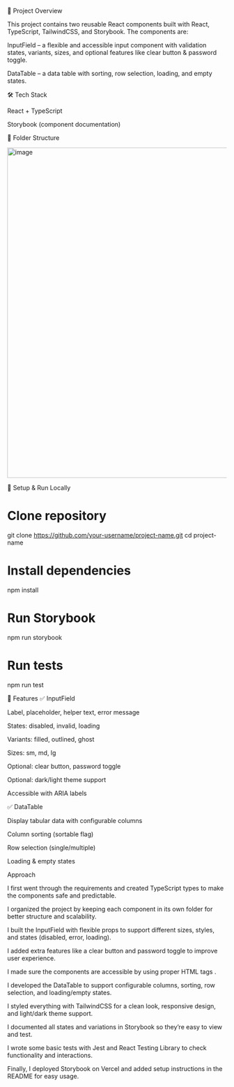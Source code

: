 📘 Project Overview

This project contains two reusable React components built with React, TypeScript, TailwindCSS, and Storybook.
The components are:

InputField – a flexible and accessible input component with validation states, variants, sizes, and optional features like clear button & password toggle.

DataTable – a data table with sorting, row selection, loading, and empty states.

🛠️ Tech Stack

React + TypeScript

Storybook (component documentation)

📂 Folder Structure

<img width="751" height="759" alt="image" src="https://github.com/user-attachments/assets/7ff1cca5-b80c-4f36-b57f-349ed418191b" />


🚀 Setup & Run Locally
# Clone repository
git clone https://github.com/your-username/project-name.git
cd project-name

# Install dependencies
npm install

# Run Storybook
npm run storybook

# Run tests
npm run test

🎯 Features
✅ InputField

Label, placeholder, helper text, error message

States: disabled, invalid, loading

Variants: filled, outlined, ghost

Sizes: sm, md, lg

Optional: clear button, password toggle

Optional: dark/light theme support

Accessible with ARIA labels

✅ DataTable

Display tabular data with configurable columns

Column sorting (sortable flag)

Row selection (single/multiple)

Loading & empty states

Approach 

I first went through the requirements and created TypeScript types to make the components safe and predictable.

I organized the project by keeping each component in its own folder for better structure and scalability.

I built the InputField with flexible props to support different sizes, styles, and states (disabled, error, loading).

I added extra features like a clear button and password toggle to improve user experience.

I made sure the components are accessible by using proper HTML tags .

I developed the DataTable to support configurable columns, sorting, row selection, and loading/empty states.

I styled everything with TailwindCSS for a clean look, responsive design, and light/dark theme support.

I documented all states and variations in Storybook so they’re easy to view and test.

I wrote some basic tests with Jest and React Testing Library to check functionality and interactions.

Finally, I deployed Storybook on Vercel and added setup instructions in the README for easy usage.
